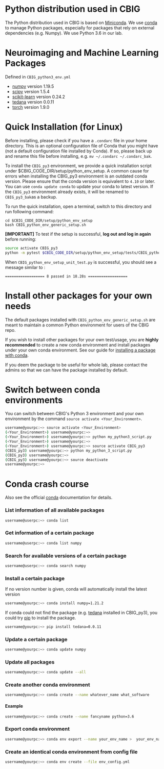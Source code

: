 ﻿# Python distribution used in CBIG

The Python distribution used in CBIG is based on [Miniconda](https://docs.conda.io/en/latest/miniconda.html). We use [conda](https://github.com/conda/conda) to manage Python packages, especially for packages that rely on external dependencies (e.g. Numpy). We use Python 3.6 in our lab.

# Neuroimaging and Machine Learning Packages

Defined in `CBIG_python3_env.yml`

-   [numpy](https://numpy.org/) version 1.19.5
-   [scipy](https://scipy.org/) version 1.5.4
-   [scikit-learn](https://scikit-learn.org/stable/) version 0.24.2
-   [tedana](https://tedana.readthedocs.io/en/stable/) version 0.0.11
-   [torch](https://pytorch.org/) version 1.9.0

# Quick Installation (for Linux)

Before installing, please check if you have a `.condarc` file in your home directory. This is an optional configuration file of Conda that you might have (not a default configuration file installed by Conda). If so, please back up and rename this file before installing, e.g. `mv ~/.condarc ~/.condarc_bak`.

To install the `CBIG_py3` environment, we provide a quick installation script under $CBIG_CODE_DIR/setup/python_env_setup. A common cause for errors when installing the CBIG_py3 environment is an outdated conda version. Please ensure that the conda version is equivalent to `4.10` or later. You can use `conda update conda` to update your conda to latest version.
If the `CBIG_py3` environment already exists, it will be renamed to `CBIG_py3_bak`as a backup.

To run the quick installation, open a terminal, switch to this directory and run following command:

```
cd $CBIG_CODE_DIR/setup/python_env_setup
bash CBIG_python_env_generic_setup.sh
```

**[IMPORTANT]** To test if the setup is successful, **log out and log in again** before running:

```bash
source activate CBIG_py3
python -m pytest $CBIG_CODE_DIR/setup/python_env_setup/tests/CBIG_python_env_setup_unit_test.py
```

When `CBIG_python_env_setup_unit_test.py` is successful, you should see a message similar to :

```
================== 8 passed in 18.28s ==================
```

# Install other packages for your own needs

The default packages installed with `CBIG_python_env_generic_setup.sh` are meant to maintain a common Python environment for users of the CBIG repo.

If you wish to install other packages for your own test/usage, you are **highly recommended** to create a new conda environment and install packages under your own conda environment.
See our guide for [installing a package with conda](https://github.com/YeoPrivateLab/CBIG_private/tree/develop/setup/python_env_setup#install-a-certain-package).

If you deem the package to be useful for whole lab, please contact the admins so that we can have the package installed by default.

# Switch between conda environments

You can switch between CBIG's Python 3 environment and your own environment by the command `source activate <Your_Environment>`.

```bash
username@yourpc:~> source activate <Your_Environment>
(<Your_Environment>) username@yourpc:~>
(<Your_Environment>) username@yourpc:~> python my_python3_script.py
(<Your_Environment>) username@yourpc:~>
(<Your_Environment>) username@yourpc:~> source activate CBIG_py3
(CBIG_py3) username@yourpc:~> python my_python_3_script.py
(CBIG_py3) username@yourpc:~>
(CBIG_py3) username@yourpc:~> source deactivate
username@yourpc:~>
```

# Conda crash course

Also see the official [conda](http://conda.pydata.org/docs/) documentation for details.

### List information of all available packages

```bash
username@userpc:~> conda list
```

### Get information of a certain package

```bash
username@userpc:~> conda list numpy
```

### Search for available versions of a certain package

```bash
username@userpc:~> conda search numpy
```

### Install a certain package

If no version number is given, conda will automatically install the latest version

```bash
username@yourpc:~> conda install numpy=1.21.2
```

If conda could not find the package (e.g. [tedana](https://tedana.readthedocs.io/en/stable/) installed in CBIG_py3), you could try [pip](https://pypi.org/) to install the package.

```bash
username@yourpc:~> pip install tedana=0.0.11
```

### Update a certain package

```bash
username@yourpc:~> conda update numpy
```

### Update all packages

```bash
username@yourpc:~> conda update --all
```

### Create another conda environment

```bash
username@yourpc:~> conda create --name whatever_name what_software
```

#### Example

```bash
username@yourpc:~> conda create --name fancyname python=3.6
```

### Export conda environment

```bash
username@yourpc:~> conda env export --name your_env_name >  your_env_name_config.yml
```

### Create an identical conda environment from config file

```bash
username@yourpc:~> conda env create --file env_config.yml
```
